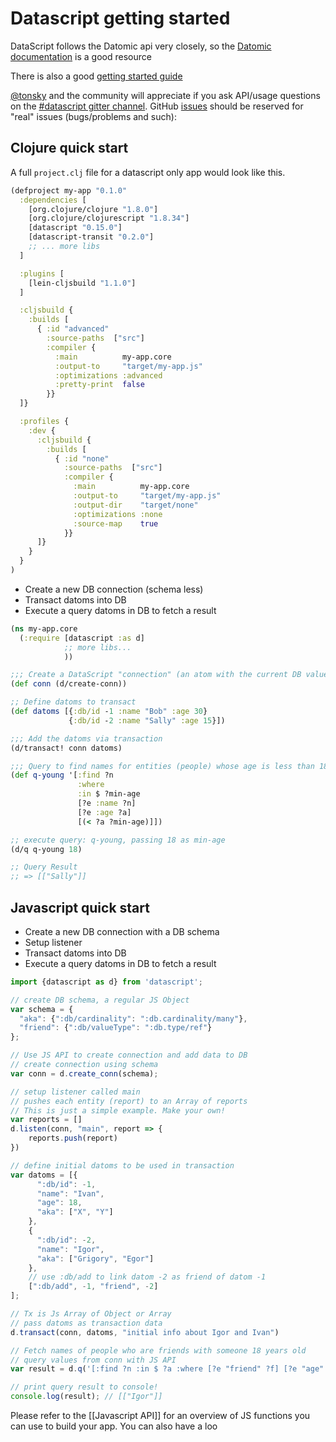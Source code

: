 # Datascript getting started

DataScript follows the Datomic api very closely, so the [Datomic documentation](http://docs.datomic.com/clojure/#datomic.api) is a good resource

There is also a good [getting started guide](https://github.com/tonsky/datascript/wiki/Getting-started)

[@tonsky](http://www.twitter.com/tonsky) and the community will appreciate if you ask API/usage questions on the [#datascript gitter channel](https://gitter.im/tonsky/datascript). GitHub [issues](https://github.com/tonsky/datascript/issues) should be reserved for "real" issues (bugs/problems and such):

## Clojure quick start

A full `project.clj` file for a datascript only app would look like this.

```clj
(defproject my-app "0.1.0"
  :dependencies [
    [org.clojure/clojure "1.8.0"]
    [org.clojure/clojurescript "1.8.34"]
    [datascript "0.15.0"]
    [datascript-transit "0.2.0"]
    ;; ... more libs
  ]

  :plugins [
    [lein-cljsbuild "1.1.0"]
  ]

  :cljsbuild {
    :builds [
      { :id "advanced"
        :source-paths  ["src"]
        :compiler {
          :main          my-app.core
          :output-to     "target/my-app.js"
          :optimizations :advanced
          :pretty-print  false
        }}
  ]}

  :profiles {
    :dev {
      :cljsbuild {
        :builds [
          { :id "none"
            :source-paths  ["src"]
            :compiler {
              :main          my-app.core
              :output-to     "target/my-app.js"
              :output-dir    "target/none"
              :optimizations :none
              :source-map    true
            }}
      ]}
    }
  }
)
```

- Create a new DB connection (schema less)
- Transact datoms into DB
- Execute a query datoms in DB to fetch a result

```clojure
(ns my-app.core
  (:require [datascript :as d]
            ;; more libs...
            ))

;;; Create a DataScript "connection" (an atom with the current DB value)
(def conn (d/create-conn))

;; Define datoms to transact
(def datoms [{:db/id -1 :name "Bob" :age 30}
             {:db/id -2 :name "Sally" :age 15}])

;;; Add the datoms via transaction
(d/transact! conn datoms)

;;; Query to find names for entities (people) whose age is less than 18
(def q-young '[:find ?n
               :where
               :in $ ?min-age
               [?e :name ?n]
               [?e :age ?a]
               [(< ?a ?min-age)]])

;; execute query: q-young, passing 18 as min-age
(d/q q-young 18)

;; Query Result
;; => [["Sally"]]
```

## Javascript quick start

- Create a new DB connection with a DB schema
- Setup listener
- Transact datoms into DB
- Execute a query datoms in DB to fetch a result

```js
import {datascript as d} from 'datascript';

// create DB schema, a regular JS Object
var schema = {
  "aka": {":db/cardinality": ":db.cardinality/many"},
  "friend": {":db/valueType": ":db.type/ref"}
};

// Use JS API to create connection and add data to DB
// create connection using schema
var conn = d.create_conn(schema);

// setup listener called main
// pushes each entity (report) to an Array of reports
// This is just a simple example. Make your own!
var reports = []
d.listen(conn, "main", report => {
    reports.push(report)
})

// define initial datoms to be used in transaction
var datoms = [{
      ":db/id": -1,
      "name": "Ivan",
      "age": 18,
      "aka": ["X", "Y"]
    },
    {
      ":db/id": -2,
      "name": "Igor",
      "aka": ["Grigory", "Egor"]
    },
    // use :db/add to link datom -2 as friend of datom -1
    [":db/add", -1, "friend", -2]
];

// Tx is Js Array of Object or Array
// pass datoms as transaction data
d.transact(conn, datoms, "initial info about Igor and Ivan")

// Fetch names of people who are friends with someone 18 years old
// query values from conn with JS API
var result = d.q('[:find ?n :in $ ?a :where [?e "friend" ?f] [?e "age" ?a] [?f "name" ?n]]'), d.db(conn), 18);

// print query result to console!
console.log(result); // [["Igor"]]
```

Please refer to the [[Javascript API]] for an overview of JS functions you can use to build your app. You can also have a loo

